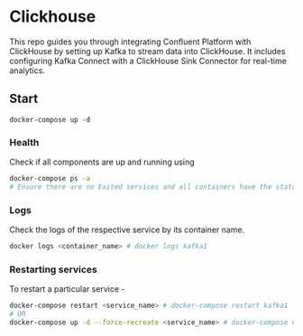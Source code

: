 # Clickhouse
This repo guides you through integrating Confluent Platform with ClickHouse by setting up Kafka to stream data into ClickHouse. It includes configuring Kafka Connect with a ClickHouse Sink Connector for real-time analytics.

## Start

```
docker-compose up -d
```

### Health

Check if all components are up and running using

```bash
docker-compose ps -a
# Ensure there are no Exited services and all containers have the status `Up`
```


### Logs

Check the logs of the respective service by its container name.

```bash
docker logs <container_name> # docker logs kafka1
```

### Restarting services

To restart a particular service - 

```bash
docker-compose restart <service_name> # docker-compose restart kafka1
# OR
docker-compose up -d --force-recreate <service_name> # docker-compose up -d --force-recreate kafka1
```


